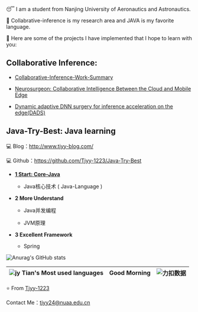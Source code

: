 😴 I am a student from Nanjing University of Aeronautics and Astronautics. 

📗 Collabrative-inference is my research area and JAVA is my favorite language.

🥳 Here are some of the projects I have implemented that I hope to learn with you:

## **Collaborative Inference:**

+ [Collaborative-Inference-Work-Summary](https://github.com/Tjyy-1223/Collaborative-Inference-Work-Summary)

+ [Neurosurgeon: Collaborative Intelligence Between the Cloud and Mobile Edge](https://github.com/Tjyy-1223/Neurosurgeon)
+ [Dynamic adaptive DNN surgery for inference acceleration on the edge(DADS)](https://github.com/Tjyy-1223/DADS)

## **Java-Try-Best:  Java learning**

💻 Blog：http://www.tjyy-blog.com/ 

💻 Github：https://github.com/Tjyy-1223/Java-Try-Best

+ **[1 Start: Core-Java](http://www.tjyy-blog.com/java%e6%a0%b8%e5%bf%83%e6%8a%80%e6%9c%af/)** 
  + Java核心技术 ( Java-Language )

+ **2 More Understand**

  + Java并发编程

  + JVM原理

+ **3 Excellent Framework**
  + Spring



![Anurag's GitHub stats](https://github-readme-stats-sigma-five.vercel.app/api?username=Tjyy-1223&theme=deafult&show_icons=true)



| ![jy Tian's Most used languages](https://github-readme-stats-sigma-five.vercel.app/api/top-langs/?username=Tjyy-1223&layout=compact&hide_border=true&langs_count=10) | Good Morning | ![力扣数据](https://stats.justsong.cn/api/leetcode?username=Jy_Tian&cn=true) |
| :----------------------------------------------------------: | :----------: | :----------------------------------------------------------: |



⭐️ From [Tjyy-1223](https://github.com/Tjyy-1223)

Contact Me：tjyy24@nuaa.edu.cn
